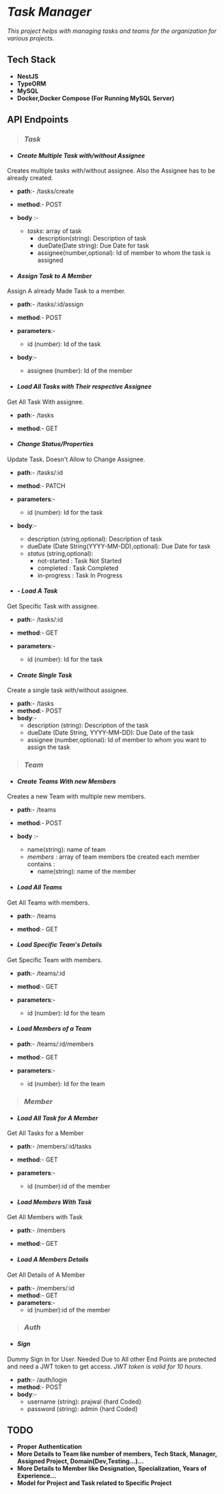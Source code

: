 # ***Task Manager***

*This project helps with managing tasks and teams for the organization for various projects.*

## **Tech Stack**
- **NestJS**
- **TypeORM**
- **MySQL**
- **Docker,Docker Compose (For Running MySQL Server)**


## **API Endpoints**

> ### *****Task*****

- ####  ***Create Multiple Task with/without Assignee***
Creates multiple tasks with/without assignee. Also the Assignee has to be already created. 

- **path**:- /tasks/create
- **method**:- POST
- **body** :-
  - *tasks*: array of task
    - description(string): Description of task
    - dueDate(Date string): Due Date for task
    - assignee(number,optional): Id of member to whom the task is assigned

- #### ***Assign Task to A Member***
Assign A already Made Task to a member.
- **path**:- /tasks/:id/assign
- **method**:- POST
- **parameters**:- 
  - id (number): Id of the task
- **body**:-
  - assignee (number): Id of the member

- #### ***Load All Tasks with Their respective Assignee***
Get All Task With assignee.
- **path**:- /tasks
- **method**:- GET

- #### ***Change Status/Properties***
Update Task. Doesn't Allow to Change Assignee.
- **path**:- /tasks/:id
- **method**:- PATCH
- **parameters**:-
  - id (number): Id for the task
- **body**:-
  - description (string,optional): Description of task
  - dueDate (Date String(YYYY-MM-DD),optional): Due Date for task
  - *status* (string,optional):
    - not-started : Task Not Started
    - completed : Task Completed
    - in-progress : Task In Progress

- #### - ***Load A Task***
Get Specific Task with assignee.
- **path**:- /tasks/:id
- **method**:- GET
- **parameters**:-
  - id (number): Id for the task

- #### ***Create Single Task***
Create a single task with/without assignee.
- **path**:- /tasks
- **method**:- POST
- **body**:-
  - description (string): Description of the task
  - dueDate (Date String, YYYY-MM-DD): Due Date of the task
  - assignee (number,optional): Id of member to whom  you want to assign the task

> ### *****Team*****

- #### ***Create Teams With new Members***
Creates a new Team with multiple new members.
- **path**:- /teams
- **method**:- POST
- **body** :-
  - name(string): name of team
  - *members* : array of team members tbe created each member contains :
    - name(string): name of the member

- #### ***Load All Teams***
Get All Teams with members.
- **path**:- /teams
- **method**:- GET

- #### ***Load Specific Team's Details***
Get Specific Team with members.
- **path**:- /teams/:id
- **method**:- GET
- **parameters**:-
  - id (number): Id for the team

- #### ***Load Members of a Team***
- **path**:- /teams/:id/members
- **method**:- GET
- **parameters**:-
  - id (number): Id for the team

> ### *****Member*****

- #### ***Load All Task for A Member***
Get All Tasks for a Member

- **path**:- /members/:id/tasks
- **method**:- GET
- **parameters**:-
  - id (number):id of the member

- #### ***Load Members With Task***
Get All Members with Task
- **path**:- /members
- **method**:- GET

- #### ***Load A Members Details***
Get All Details of A Member
- **path**:- /members/:id
- **method**:- GET
- **parameters**:-
  - id (number):id of the member

> ### *****Auth*****

- #### ***Sign***
Dummy Sign In for User. Needed Due to All other End Points are protected and need a JWT token to get access.
*JWT token is valid for 10 hours*. 
- **path**:- /auth/login
- **method**:- POST
- **body**:-
  - username (string): prajwal {hard Coded}
  - password (string): admin {hard Coded}


## **TODO**
- **Proper Authentication** 
- **More Details to Team like number of members, Tech Stack, Manager, Assigned Project, Domain(Dev,Testing...)...**
- **More Details to Member like Designation, Specialization, Years of Experience...**
- **Model for Project and Task related to Specific Project**